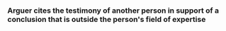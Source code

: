 ### Arguer cites the testimony of another person in support of a conclusion that is outside the person's field of expertise